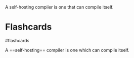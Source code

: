 A self-hosting compiler is one that can compile itself.

# Flashcards
#flashcards 

A ==self-hosting== compiler is one which can compile itself.
<!--SR:!2022-04-30,58,250-->